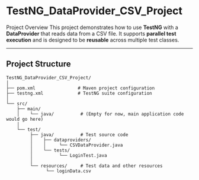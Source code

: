 # TestNG_DataProvider_CSV_Project
Project Overview
This project demonstrates how to use **TestNG** with a **DataProvider** that reads data from a CSV file.
It supports **parallel test execution** and is designed to be **reusable** across multiple test classes.

---

## Project Structure
```
TestNG_DataProvider_CSV_Project/
│
├── pom.xml                # Maven project configuration
├── testng.xml             # TestNG suite configuration
│
└── src/
    ├── main/
    │    └── java/          # (Empty for now, main application code would go here)
    │
    └── test/
         ├── java/          # Test source code
         │    ├── dataproviders/
         │    │     └── CSVDataProvider.java
         │    └── tests/
         │          └── LoginTest.java
         │
         └── resources/     # Test data and other resources
               └── loginData.csv
